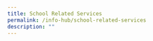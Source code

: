 ```yaml
---
title: School Related Services
permalink: /info-hub/school-related-services
description: ""
---
```

